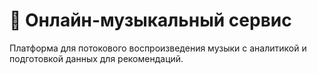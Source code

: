 # 🎵 Онлайн-музыкальный сервис

Платформа для потокового воспроизведения музыки с аналитикой и подготовкой данных для рекомендаций.
